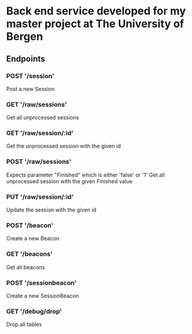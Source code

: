 # Back end service developed for my master project at The University of Bergen

## Endpoints

### POST '/session'
Post a new Session

### GET '/raw/sessions'
Get all unprocessed sessions

### GET '/raw/session/:id'
Get the unprocessed session with the given id

### POST '/raw/sessions'
Expects parameter "Finished" which is either 'false' or '1'
Get all unprocessed session with the given Finished value

### PUT '/raw/session/:id'
Update the session with the given id

### POST '/beacon'
Create a new Beacon

### GET '/beacons'
Get all beacons

### POST '/sessionbeacon'
Create a new SessionBeacon

### GET '/debug/drop'
Drop all tables
